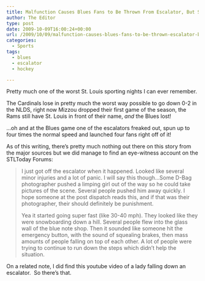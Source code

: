 ```yaml
---
title: Malfunction Causes Blues Fans to Be Thrown From Escalator, But Say They Still Prefer it Than Going to a Rams Game
author: The Editor
type: post
date: 2009-10-09T16:00:24+00:00
url: /2009/10/09/malfunction-causes-blues-fans-to-be-thrown-escalator-but-say-they-still-prefer-it-than-going-to-a-rams-game/
categories:
  - Sports
tags:
  - blues
  - escalator
  - hockey

---
```

Pretty much one of the worst St. Louis sporting nights I can ever remember.

The Cardinals lose in pretty much the worst way possible to go down 0-2 in the NLDS, right now Mizzou dropped their first game of the season, the Rams still have St. Louis in front of their name, _and_ the Blues lost!

&#8230;oh and at the Blues game one of the escalators freaked out, spun up to four times the normal speed and launched four fans right off of it!

As of this writing, there&#8217;s pretty much nothing out there on this story from the major sources but we did manage to find an eye-witness account on the STLToday Forums:

> <span>I just got off the escalator when it happened. Looked like several minor injuries and a lot of panic. I will say this though&#8230;Some D-Bag photographer pushed a limping girl out of the way so he could take pictures of the scene. Several people pushed him away quickly. I hope someone at the post dispatch reads this, and if that was their photographer, their should definitely be punishment.</span>
> 
> <span><span>Yea it started going super fast (like 30-40 mph). They looked like they were snowboarding down a hill. Several people flew into the glass wall of the blue note shop. Then it sounded like someone hit the emergency button, with the sound of squealing brakes, then mass amounts of people falling on top of each other. A lot of people were trying to continue to run down the steps which didn&#8217;t help the situation.</span></span>

On a related note, I did find this youtube video of a lady falling down an escalator.  So there&#8217;s that.